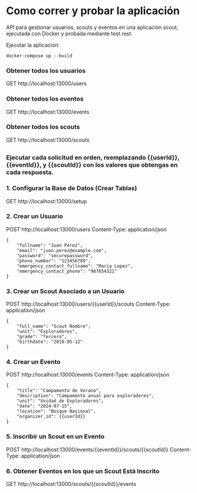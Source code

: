 # Como correr y probar la aplicación

API para gestionar usuarios, scouts y eventos en una aplicación scout, ejecutada con Docker y probada mediante test.rest.

Ejecutar la aplicacion:

    docker-compose up --build


### Obtener todos los usuarios
GET http://localhost:13000/users

### Obtener todos los eventos
GET http://localhost:13000/events

### Obtener todos los scouts
GET http://localhost:13000/scouts

##

### Ejecutar cada solicitud en orden, reemplazando {{userId}}, {{eventId}}, y {{scoutId}} con los valores que obtengas en cada respuesta.

### 1. Configurar la Base de Datos (Crear Tablas)
GET http://localhost:13000/setup

### 2. Crear un Usuario
POST http://localhost:13000/users
Content-Type: application/json

    {
        "fullname": "Juan Pérez",
        "email": "juan.perez@example.com",
        "password": "securepassword",
        "phone_number": "123456789",
        "emergency_contact_fullname": "Maria Lopez",
        "emergency_contact_phone": "987654321"
    }

### 3. Crear un Scout Asociado a un Usuario
POST http://localhost:13000/users/{{userId}}/scouts
Content-Type: application/json

    {
        "full_name": "Scout Nombre",
        "unit": "Exploradores",
        "grade": "Tercero",
        "birthdate": "2010-05-12"
    }

### 4. Crear un Evento
POST http://localhost:13000/events
Content-Type: application/json

    {
        "title": "Campamento de Verano",
        "description": "Campamento anual para exploradores",
        "unit": "Unidad de Exploradores",
        "date": "2024-07-15",
        "location": "Bosque Nacional",
        "organizer_id": {{userId}}
    }

### 5. Inscribir un Scout en un Evento
POST http://localhost:13000/events/{{eventId}}/scouts/{{scoutId}}
Content-Type: application/json


### 6. Obtener Eventos en los que un Scout Está Inscrito
GET http://localhost:13000/scouts/{{scoutId}}/events
